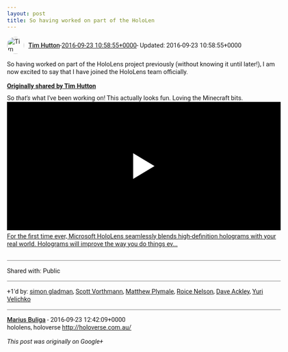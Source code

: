 ```yaml
---
layout: post
title: So having worked on part of the HoloLen
---
```


<html><head><meta charset="utf-8"><title>So having worked on part of the HoloLens project previously (without knowing ...</title><style>body {font: 11pt Roboto, Arial, sans-serif; max-width: 640px; margin: 24px;}.author-photo {border-radius: 50%; margin-right: 10px; width: 40px;}.author {font-weight: 500;}.main-content {margin: 15px 0 15px;}.post-title {font-weight: bold;}.location {display: block; margin-top: 15px;}.location img {float: left; margin-right: 5px; width: 20px;}.media-link {display: inline-block; max-width: 100%; vertical-align: top;}.media-link p {margin-top: 5px; max-height: 4em; overflow: scroll;}.media {max-height: 100vh; max-width: 100%;}.video-placeholder {background: black; display: flex; height: 300px; max-width: 100%; width: 640px;}.play-icon {border-bottom: 30px solid transparent; border-left: 50px solid white; border-top: 30px solid transparent; color: white; margin: auto;}.album {max-height: 800px; overflow: scroll; width: calc(100vw - 48px);}.album .media-link {margin-right: 5px; max-width: 250px;}.album .media {max-height: 250px;}.link-embed {border-top: 1px solid lightgrey; display: block; margin-top: 20px;}.link-embed img {max-width: 100%;}.inline-link-embed {display: block;}.inline-link-embed img {vertical-align: middle;}.link-title {display: inline-block; font-size: medium; font-weight: 300; padding-left: 1em;}.reshare-attribution {display: block; font-weight: bold; margin-bottom: 10px;}.poll-image {margin-bottom: 5px; max-height: 300px; max-width: 500px;}.poll-choice {align-items: center; display: flex; margin-bottom: 5px; max-width: 500px;}.poll-choice-percentage {background-color: lightblue; height: 100%; left: 0; position: absolute; z-index: -1;}.poll-choice-selected {margin-right: 5px;}.poll-choice-results {border: 1px solid lightgray; border-radius: 5px; display: flex; line-height: 40px; overflow: hidden; padding: 0 8px; position: relative;}.poll-choice-results, .poll-choice-description {flex-grow: 1; margin-right: 10px;}.poll-choice-image {width: 100%;}.poll-choice-image, .poll-choice-image img {max-height: 40px; max-width: 100px;}.poll-choice-votes {max-height: 100px; overflow: auto;}.plus-entity-embed {color: black; display: block; text-decoration: none;}.plus-entity-embed-cover-photo {max-height: 300px; max-width: 100%;}.plus-entity-embed-info {padding: 0 1em 1em;}.plus-entity-embed-info h2 {font-weight: 500; margin: 10px 0;}.plus-entity-embed-info p {font-size: small; margin: 0;}.collection-owner-avatar {border-radius: 50%; border: 2px solid white; height: 40px; margin-top: -22px;}.visibility {padding: 1em 0; border-top: 1px solid grey;}.post-activity {padding: 1em 0; border-top: 1px solid grey;}.comments {border-top: 1px solid gray; padding-top: 1em;}.comment + .comment {margin-top: 1em;}.comment .media-link, .comment .inline-link-embed {margin-top: 5px;}</style></head><body><div style="margin-bottom:1em;"><div style="display:flex; align-items:center"><img class="author-photo" src="https://lh4.googleusercontent.com/-epo4ZZKNqEw/AAAAAAAAAAI/AAAAAAAAVSU/qu3LpcHEnoQ/s64-c/photo.jpg" alt="Tim Hutton"><a href="https://plus.google.com/+TimHutton" target="_blank" class="author">Tim Hutton</a> - <a target="_blank" href="https://plus.google.com/+TimHutton/posts/e6HZ6wQt3Ta">2016-09-23 10:58:55+0000</a><span> - Updated: 2016-09-23 10:58:55+0000</span></div><div class="main-content">So having worked on part of the HoloLens project previously (without knowing it until later!), I am now excited to say that I have joined the HoloLens team officially.</div><div><a target="_blank" href="https://plus.google.com/+TimHutton/posts/h8G39UKsxLR" class="reshare-attribution">Originally shared by Tim Hutton</a>So <i>that&#39;s</i> what I&#39;ve been working on! This actually looks fun. Loving the Minecraft bits.<a href="https://www.youtube.com/watch?v=aThCr0PsyuA" target="_blank" class="media-link"><div class="video-placeholder" title="For the first time ever, Microsoft HoloLens seamlessly blends high-definition holograms with your real world. Holograms will improve the way you do things ev..."><span class="play-icon"></span></div><p>For the first time ever, Microsoft HoloLens seamlessly blends high-definition holograms with your real world. Holograms will improve the way you do things ev...</p></a></div></div><div class="visibility">Shared with: Public</div><div class="post-activity"><div class="plus-oners">+1'd by: <a href="https://plus.google.com/+simongladman">simon gladman</a>, <a href="https://plus.google.com/+ScottVorthmann">Scott Vorthmann</a>, <a href="https://plus.google.com/103253481591130828549">Matthew Plymale</a>, <a href="https://plus.google.com/+RoiceNelson">Roice Nelson</a>, <a href="https://plus.google.com/+DaveAckley">Dave Ackley</a>, <a href="https://plus.google.com/+YuriVelichko">Yuri Velichko</a></div></div><div class="comments"><div class="comment"><a target="_blank" href="https://plus.google.com/+MariusBuliga" class="author">Marius Buliga</a><span class="time"> - 2016-09-23 12:42:09+0000</span><div class="comment-content">hololens, holoverse <a rel="nofollow" target="_blank" href="http://holoverse.com.au/" class="ot-anchor bidi_isolate" jslog="10929; track:click" dir="ltr">http://holoverse.com.au/</a></div></div></div></body></html>

<i>This post was originally on Google+</i>